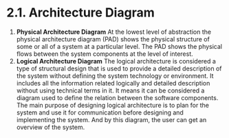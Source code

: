 # 2.1. Architecture Diagram

1. **Physical Architecture Diagram** At the lowest level of abstraction the physical architecture diagram (PAD) shows the physical structure of some or all of a system at a particular level. The PAD shows the physical flows between the system components at the level of interest.
2. **Logical Architecture Diagram** The logical architecture is considered a type of structural design that is used to provide a detailed description of the system without defining the system technology or environment. It includes all the information related logically and detailed description without using technical terms in it. It means it can be considered a diagram used to define the relation between the software components. The main purpose of designing logical architecture is to plan for the system and use it for communication before designing and implementing the system. And by this diagram, the user can get an overview of the system.

####

